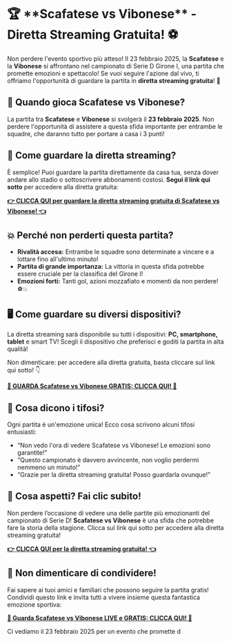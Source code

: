 # 🏆 \*\*Scafatese vs Vibonese\*\* - Diretta Streaming Gratuita! ⚽

Non perdere l'evento sportivo più atteso! Il 23 febbraio 2025, la **Scafatese** e la **Vibonese** si affrontano nel campionato di Serie D Girone I, una partita che promette emozioni e spettacolo! Se vuoi seguire l'azione dal vivo, ti offriamo l'opportunità di guardare la partita in **diretta streaming gratuita**! 🎥

## 📅 Quando gioca Scafatese vs Vibonese?

La partita tra **Scafatese** e **Vibonese** si svolgerà il **23 febbraio 2025**. Non perdere l'opportunità di assistere a questa sfida importante per entrambe le squadre, che daranno tutto per portare a casa i 3 punti!

## 🔴 Come guardare la diretta streaming?

È semplice! Puoi guardare la partita direttamente da casa tua, senza dover andare allo stadio o sottoscrivere abbonamenti costosi. **Segui il link qui sotto** per accedere alla diretta gratuita:

[**👉 CLICCA QUI per guardare la diretta streaming gratuita di Scafatese vs Vibonese! 👈**](https://tinyurl.com/livestreamfreeo?st=Scafatese+vs+Vibonese&si=gh)

## 💥 Perché non perderti questa partita?

- **Rivalità accesa:** Entrambe le squadre sono determinate a vincere e a lottare fino all'ultimo minuto!
- **Partita di grande importanza:** La vittoria in questa sfida potrebbe essere cruciale per la classifica del Girone I!
- **Emozioni forti:** Tanti gol, azioni mozzafiato e momenti da non perdere! ⚽💥

## 🖥️ Come guardare su diversi dispositivi?

La diretta streaming sarà disponibile su tutti i dispositivi: **PC, smartphone, tablet** e smart TV! Scegli il dispositivo che preferisci e goditi la partita in alta qualità!

Non dimenticare: per accedere alla diretta gratuita, basta cliccare sul link qui sotto! 👇

[**🔴 GUARDA Scafatese vs Vibonese GRATIS: CLICCA QUI! 🔴**](https://tinyurl.com/livestreamfreeo?st=Scafatese+vs+Vibonese&si=gh)

## 📢 Cosa dicono i tifosi?

Ogni partita è un'emozione unica! Ecco cosa scrivono alcuni tifosi entusiasti:

- “Non vedo l'ora di vedere Scafatese vs Vibonese! Le emozioni sono garantite!”
- “Questo campionato è davvero avvincente, non voglio perdermi nemmeno un minuto!”
- “Grazie per la diretta streaming gratuita! Posso guardarla ovunque!”

## 🎯 Cosa aspetti? Fai clic subito!

Non perdere l’occasione di vedere una delle partite più emozionanti del campionato di Serie D! **Scafatese vs Vibonese** è una sfida che potrebbe fare la storia della stagione. Clicca sul link qui sotto per accedere alla diretta streaming gratuita!

[**👉 CLICCA QUI per la diretta streaming gratuita! 👈**](https://tinyurl.com/livestreamfreeo?st=Scafatese+vs+Vibonese&si=gh)

## 🌟 Non dimenticare di condividere!

Fai sapere ai tuoi amici e familiari che possono seguire la partita gratis! Condividi questo link e invita tutti a vivere insieme questa fantastica emozione sportiva:

[**🔴 Guarda Scafatese vs Vibonese LIVE e GRATIS: CLICCA QUI! 🔴**](https://tinyurl.com/livestreamfreeo?st=Scafatese+vs+Vibonese&si=gh)

Ci vediamo il 23 febbraio 2025 per un evento che promette d
